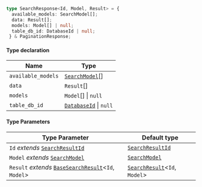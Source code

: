 ```ts
type SearchResponse<Id, Model, Result> = {
  available_models: SearchModel[];
  data: Result[];
  models: Model[] | null;
  table_db_id: DatabaseId | null;
 } & PaginationResponse;
```

#### Type declaration

| Name               | Type                                               |
| ------------------ | -------------------------------------------------- |
| `available_models` | [`SearchModel`](./api_html/SearchModel.md)\[]      |
| `data`             | `Result`\[]                                        |
| `models`           | `Model`\[] \| `null`                               |
| `table_db_id`      | [`DatabaseId`](./api_html/DatabaseId.md) \| `null` |

#### Type Parameters

| Type Parameter                                                                         | Default type                                                |
| -------------------------------------------------------------------------------------- | ----------------------------------------------------------- |
| `Id` *extends* [`SearchResultId`](./api_html/SearchResultId.md)                        | [`SearchResultId`](./api_html/SearchResultId.md)            |
| `Model` *extends* [`SearchModel`](./api_html/SearchModel.md)                           | [`SearchModel`](./api_html/SearchModel.md)                  |
| `Result` *extends* [`BaseSearchResult`](./api_html/BaseSearchResult.md)<`Id`, `Model`> | [`SearchResult`](./api_html/SearchResult.md)<`Id`, `Model`> |

